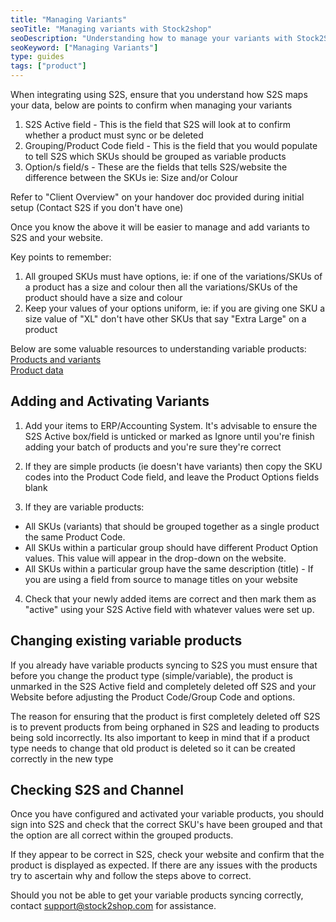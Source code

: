 ```yaml
---
title: "Managing Variants"
seoTitle: "Managing variants with Stock2shop"
seoDescription: "Understanding how to manage your variants with Stock2Shop and your connected systems"
seoKeyword: ["Managing Variants"]
type: guides
tags: ["product"]
---
```


When integrating using S2S, ensure that you understand how S2S maps your data, below are points to confirm when managing your variants

1. S2S Active field - This is the field that S2S will look at to confirm whether a product must sync or be deleted
2. Grouping/Product Code field - This is the field that you would populate to tell S2S which SKUs should be grouped as variable products
3. Option/s field/s - These are the fields that tells S2S/website the difference between the SKUs ie: Size and/or Colour

Refer to "Client Overview" on your handover doc provided during initial setup (Contact S2S if you don't have one)

Once you know the above it will be easier to manage and add variants to S2S and your website.

Key points to remember:

1. All grouped SKUs must have options, ie: if one of the variations/SKUs of a product has a size and colour then all the variations/SKUs of the product should have a size and colour
2. Keep your values of your options uniform, ie: if you are giving one SKU a size value of "XL" don't have other SKUs that say "Extra Large" on a product

Below are some valuable resources to understanding  variable products:  
[Products and variants](/documentation/key-concepts/products-variants/)  
[Product data](/articles/product-data-what-you-need-to-know/)

## Adding and Activating Variants

1. Add your items to ERP/Accounting System. It's advisable to ensure the S2S Active box/field is unticked or marked as Ignore until you're finish adding your batch of products and you're sure they're correct

2. If they are simple products (ie doesn't have variants) then copy the SKU codes into the Product Code field, and leave the Product Options fields blank

3. If they are variable products:
- All SKUs (variants) that should be grouped together as a single product the same Product Code.
- All SKUs within a particular group should have different Product Option values. This value will appear in the drop-down on the website.
- All SKUs within a particular group have the same description (title) - If you are using a field from source to manage titles on your website

4. Check that your newly added items are correct and then mark them as "active" using your S2S Active field with whatever values were set up.

## Changing existing variable products

If you already have variable products syncing to S2S you must ensure that before you change the product type (simple/variable), the product is unmarked in the S2S Active field and completely deleted off S2S and your Website before adjusting the Product Code/Group Code and options.

The reason for ensuring that the product is first completely deleted off S2S is to prevent products from being orphaned in S2S and leading to products being sold incorrectly. Its also important to keep in mind that if a product type needs to change that old product is deleted so it can be created correctly in the new type

## Checking S2S and Channel

Once you have configured and activated your variable products, you should sign into S2S and check that the correct SKU's have been grouped and that the option are all correct within the grouped products.

If they appear to be correct in S2S, check your website and confirm that the product is displayed as expected.
If there are any issues with the products try to ascertain why and follow the steps above to correct.

Should you not be able to get your variable products syncing correctly, contact support@stock2shop.com for assistance.